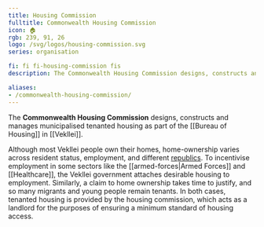 ```yaml
---
title: Housing Commission
fulltitle: Commonwealth Housing Commission
icon: 🏠
rgb: 239, 91, 26
logo: /svg/logos/housing-commission.svg
series: organisation

fi: fi fi-housing-commission fis
description: The Commonwealth Housing Commission designs, constructs and manages municipalised tenanted housing for the Ministry of the Commons.

aliases:
- /commonwealth-housing-commission/
---
```

The <span class="fi fi-housing-commission fis"></span> **Commonwealth Housing Commission** designs, constructs and manages municipalised tenanted housing as part of the [[Bureau of Housing]] in [[Vekllei]].

Although most Vekllei people own their homes, home-ownership varies across resident status, employment, and different [republics](/republics/). To incentivise employment in some sectors like the [[armed-forces|Armed Forces]] and [[Healthcare]], the Vekllei government attaches desirable housing to employment. Similarly, a claim to home ownership takes time to justify, and so many migrants and young people remain tenants. In both cases, tenanted housing is provided by the housing commission, which acts as a landlord for the purposes of ensuring a minimum standard of housing access.